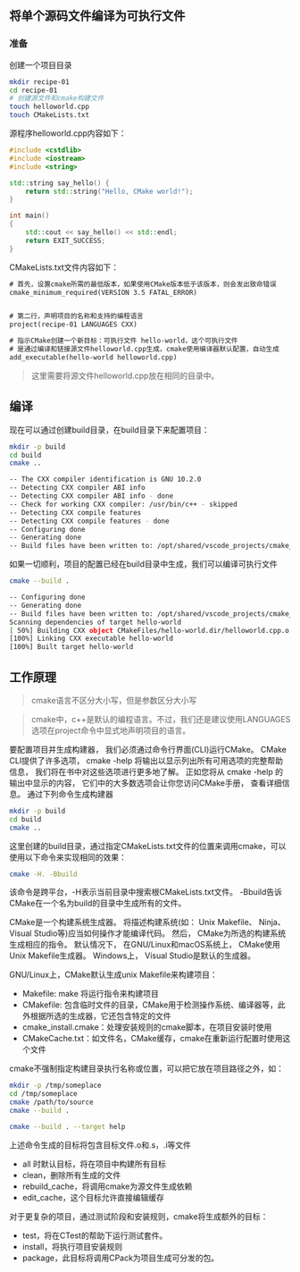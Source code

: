 ## 将单个源码文件编译为可执行文件

### 准备
创建一个项目目录
```sh
mkdir recipe-01
cd recipe-01
# 创建源文件和cmake构建文件
touch helloworld.cpp
touch CMakeLists.txt
```

源程序helloworld.cpp内容如下：
```cpp
#include <cstdlib>
#include <iostream>
#include <string>

std::string say_hello() {
    return std::string("Hello, CMake world!");
}

int main()
{
    std::cout << say_hello() << std::endl;
    return EXIT_SUCCESS;
}

```

CMakeLists.txt文件内容如下：
```txt
# 首先，设置cmake所需的最低版本，如果使用CMake版本低于该版本，则会发出致命错误
cmake_minimum_required(VERSION 3.5 FATAL_ERROR)


# 第二行，声明项目的名称和支持的编程语言
project(recipe-01 LANGUAGES CXX)

# 指示CMake创建一个新目标：可执行文件 hello-world，这个可执行文件
# 是通过编译和链接源文件helloworld.cpp生成，cmake使用编译器默认配置，自动生成
add_executable(hello-world helloworld.cpp)

```

> 这里需要将源文件helloworld.cpp放在相同的目录中。

## 编译
现在可以通过创建build目录，在build目录下来配置项目：

```sh
mkdir -p build
cd build
cmake ..

-- The CXX compiler identification is GNU 10.2.0
-- Detecting CXX compiler ABI info
-- Detecting CXX compiler ABI info - done
-- Check for working CXX compiler: /usr/bin/c++ - skipped
-- Detecting CXX compile features
-- Detecting CXX compile features - done
-- Configuring done
-- Generating done
-- Build files have been written to: /opt/shared/vscode_projects/cmake_cookbook/src/chapter_01/recipe-01/build

```

如果一切顺利，项目的配置已经在build目录中生成，我们可以编译可执行文件

```sh
cmake --build .

-- Configuring done
-- Generating done
-- Build files have been written to: /opt/shared/vscode_projects/cmake_cookbook/src/chapter_01/recipe-01/build
Scanning dependencies of target hello-world
[ 50%] Building CXX object CMakeFiles/hello-world.dir/helloworld.cpp.o
[100%] Linking CXX executable hello-world
[100%] Built target hello-world
```

## 工作原理

> cmake语言不区分大小写，但是参数区分大小写

> cmake中，c++是默认的编程语言。不过，我们还是建议使用LANGUAGES 选项在project命令中显式地声明项目的语言。

要配置项目并生成构建器， 我们必须通过命令行界面(CLI)运行CMake。 CMake CLI提供了许多选项， cmake -help 将输出以显示列出所有可用选项的完整帮助信息， 我们将在书中对这些选项进行更多地了解。 正如您将从 cmake -help 的输出中显示的内容， 它们中的大多数选项会让你您访问CMake手册， 查看详细信息。 通过下列命令生成构建器

```sh
mkdir -p build
cd build
cmake ..
```
这里创建的build目录，通过指定CMakeLists.txt文件的位置来调用cmake，可以使用以下命令来实现相同的效果：

```sh
cmake -H. -Bbuild
```
该命令是跨平台，-H表示当前目录中搜索根CMakeLists.txt文件。
-Bbuild告诉CMake在一个名为build的目录中生成所有的文件。

CMake是一个构建系统生成器。 将描述构建系统(如： Unix Makefile、 Ninja、 Visual Studio等)应当如何操作才能编译代码。 然后， CMake为所选的构建系统生成相应的指令。 默认情况下， 在GNU/Linux和macOS系统上， CMake使用Unix Makefile生成器。 Windows上， Visual Studio是默认的生成器。

GNU/Linux上，CMake默认生成unix Makefile来构建项目：

- Makefile: make 将运行指令来构建项目
- CMakefile: 包含临时文件的目录，CMake用于检测操作系统、编译器等，此外根据所选的生成器，它还包含特定的文件
- cmake_install.cmake：处理安装规则的cmake脚本，在项目安装时使用
- CMakeCache.txt：如文件名，CMake缓存，cmake在重新运行配置时使用这个文件

cmake不强制指定构建目录执行名称或位置，可以把它放在项目路径之外，如：
```sh
mkdir -p /tmp/someplace
cd /tmp/someplace
cmake /path/to/source
cmake --build .
```


```sh
cmake --build . --target help
```
上述命令生成的目标将包含目标文件.o和.s，.i等文件

- all 时默认目标，将在项目中构建所有目标
- clean，删除所有生成的文件
- rebuild_cache，将调用cmake为源文件生成依赖
- edit_cache，这个目标允许直接编辑缓存

对于更复杂的项目，通过测试阶段和安装规则，cmake将生成额外的目标：

- test，将在CTest的帮助下运行测试套件。
- install，将执行项目安装规则
- package，此目标将调用CPack为项目生成可分发的包。


